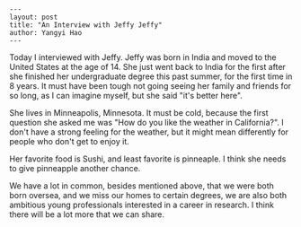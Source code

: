 ```
---
layout: post
title: "An Interview with Jeffy Jeffy"
author: Yangyi Hao
---
```

Today I interviewed with Jeffy. Jeffy was born in India and moved to the United States at the age of 14. She just went back to India for the first after she finished her undergraduate degree this past summer, for the first time in 8 years. It must have been tough not going seeing her family and friends for so long, as I can imagine myself, but she said "it's better here".

She lives in Minneapolis, Minnesota. It must be cold, because the first question she asked me was "How do you like the weather in California?". I don't have a strong feeling for the weather, but it might mean differently for people who don't get to enjoy it.

Her favorite food is Sushi, and least favorite is pinneaple. I think she needs to give pinneapple another chance.

We have a lot in common, besides mentioned above, that we were both born oversea, and we miss our homes to certain degrees, we are also both ambitious young professionals interested in a career in research. I think there will be a lot more that we can share.


